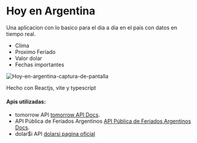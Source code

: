 # Hoy en Argentina

Una aplicacion con lo basico para el dia a dia en el país con datos en tiempo real.

- Clima
- Proximo Feriado
- Valor dolar
- Fechas importantes

![Hoy-en-argentina-captura-de-pantalla](https://i.ibb.co/Nxm0pNn/Captura-de-pantalla-2023-05-20-223051.png)

Hecho con Reactjs, vite y typescript

#### Apis utilizadas: 
- tomorrow API [tomorrow API Docs](https://docs.tomorrow.io/reference/welcome).
- API Pública de Feriados Argentinos [API Pública de Feriados Argentinos Docs](https://pjnovas.gitbooks.io/no-laborables/content/).
- dolar$i API [dolarsi pagina oficial](https://www.dolarsi.com/)

